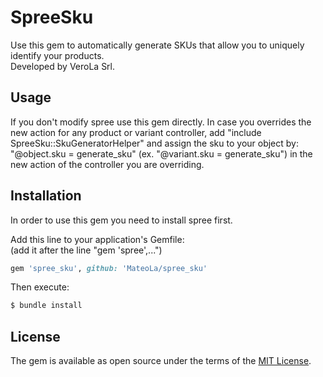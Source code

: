# SpreeSku
Use this gem to automatically generate SKUs that allow you to uniquely identify your products.<br/>
Developed by VeroLa Srl.

## Usage
If you don't modify spree use this gem directly.
In case you overrides the new action for any product or variant controller, add "include SpreeSku::SkuGeneratorHelper" and assign the sku to your object by: "@object.sku = generate_sku" (ex. "@variant.sku = generate_sku") in the new action of the controller you are overriding.

## Installation
In order to use this gem you need to install spree first.

Add this line to your application's Gemfile:<br/>
(add it after the line "gem 'spree',...")

```ruby
gem 'spree_sku', github: 'MateoLa/spree_sku'
```

Then execute:
```bash
$ bundle install
```

## License
The gem is available as open source under the terms of the [MIT License](https://opensource.org/licenses/MIT).